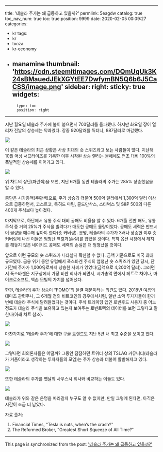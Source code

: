 
---
title: '테슬라 주가는 왜 급등하고 있을까?'
permlink: 5eagdw
catalog: true
toc_nav_num: true
toc: true
position: 9999
date: 2020-02-05 00:09:27
categories:
- kr
tags:
- kr
- tooza
- kr-economy
- manamine
thumbnail: 'https://cdn.steemitimages.com/DQmUqUk3K24sBMauedJEkXGYtEE7DwfymBN5Q6b6J5CaCSS/image.png'
sidebar:
    right:
        sticky: true
widgets:
    -
        type: toc
        position: right
---


지난 월요일 테슬라 주가에 불이 붙으면서 700달러를 돌파했다. 하지만 화요일 장이 열리자 전날의 상승세는 약과였다. 장중 920달러를 찍더니, 887달러로 마감했다.

![](https://cdn.steemitimages.com/DQmUqUk3K24sBMauedJEkXGYtEE7DwfymBN5Q6b6J5CaCSS/image.png)

이 같은 테슬라의 최근 상황은 사상 최대의 숏 스퀴즈라고 보는 사람들이 많다. 지난해 10월 어닝 서프라이즈를 기록한 이후 시작된 상승 랠리는 올해에도 연초 대비 100%의 폭발적인 상승세를 이어가고 있다.

![](https://cdn.steemitimages.com/DQmeR55HFgfceBmu9f6ViTzefmMYCTERyUkPE8t492yRQUn/image.png)

위 차트의 상단(파란색)을 보면, 지난 6개월 동안 테슬라의 주가는 285% 상승했음을 알 수 있다.

중단은 시가총액(주황색)으로, 주가 상승과 더불어 500억 달러에서 1,300억 달러 이상으로 급증하면서, 코스트코, 록히드 마틴, 골드만삭스, 스타벅스 및 S&P 500의 다른 400개 주식보다 높아졌다.

마지막으로, 하단에서 유통 주식 대비 공매도 비율을 알 수 있다. 6개월 전만 해도, 유통 주식 중 거의 25%가 주식을 빌려다가 매도한 공매도 물량이었다. 공매도 세력은 반드시 이 물량을 매수해 갚아야 한다(숏 커버링). 분명, 테슬라의 주가가 3배나 상승한 이후 숏 커버링에 나선 이들은 엄청난 역효과(손실)를 입었을 것이다. 특히 옵션 시장에서 헤지를 해놓지 않은 네이키드 공매도 세력의 손실은 더 엄청났을 것이다.

앞으로 이런 규모의 숏 스퀴즈가 나타날지 확신할 수 없다. 금액 기준으로도 미국 최대 규모였다. 금융 위기 동안 유럽에서 폭스바겐 주식의 엄청난 숏 스퀴즈가 있던 당시, 단기간에 주가가 1,000유로까지 상승한 사례가 있었다(금액으로 4,200억 달러). 그러면서 폭스바겐은 지구상에서 가장 비싼 회사가 되면서, 시가총액 면에서 페트로 차이나, 마이크로소프트, 엑손 모빌의 가치를 넘어섰다.

한편, 테슬라의 주가 상승이 “FOMO”의 물결 때문이라는 의견도 있다. 2018년 여름의 대마초 관련주나, 그 6개월 전의 비트코인의 경우에서처럼, 일반 소액 투자자들이 한꺼번에 테슬라 주식에 달려들었다는 것이다. 주식 트레이딩 앱인 로빈후드 사용자 중 어느 정도가 테슬라 주식을 보유하고 있는지 보여주는 로빈트렉의 데이터를 보면 그렇다고 말한다(아래 차트 참조).

![](https://cdn.steemitimages.com/DQmbACTvN66PqvSUi19RyZc4vhTzWYuc6vWNGx8gQtFstBQ/image.png)

마찬가지로 '테슬라 주가'에 대한 구글 트렌드도 지난 5년 내 최고 수준을 보이고 있다.

![](https://cdn.steemitimages.com/DQmaWf4YoN4XMWccQdi3CoP5Fc4pMGq2kKCRY1EWRPs3HR3/image.png)

그렇다면 회의론자들은 어떨까? 그동안 잠잠하던 트위터 상의 TSLAQ 커뮤니티(테슬라가 거품이라고 생각하는 투자자들의 모임)는 주가 상승과 더불어 활발해지고 있다.

![](https://cdn.steemitimages.com/DQmQkCGYx2BPdwpnD9hMZuf4kyNmSgkikqH1T6uzc9qgRXu/image.png)

또한 테슬라의 주가를 옛날의 사우스시 회사와 비교하는 이들도 있다.

![](https://cdn.steemitimages.com/DQmcaRm4NJ8EuzXRkzPR88AFEgXSRATWkzCKQtAKyCcUSoq/image.png)

테슬라가 위와 같은 운명을 따라갈지 누구도 알 수 없지만, 만일 그렇게 된다면, 아직은 시간이 조금 더 남았다.


자료 출처:

1. Financial Times, "Tesla is nuts, when’s the crash?"
2. The Reformed Broker, "Greatest Short Squeeze of All Time?"

- - -

This page is synchronized from the post: ['테슬라 주가는 왜 급등하고 있을까?'](https://steemit.com/@pius.pius/5eagdw)
